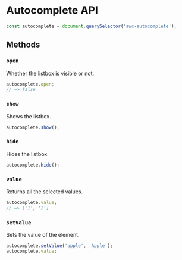 # Autocomplete API

```js
const autocomplete = document.querySelector('awc-autocomplete');
```

## Methods

### `open`

Whether the listbox is visible or not.

```js
autocomplete.open;
// => false
```

### `show`

Shows the listbox.

```js
autocomplete.show();
```

### `hide`

Hides the listbox.

```js
autocomplete.hide();
```

### `value`

Returns all the selected values.

```js
autocomplete.value;
// => ['1', '2']
```

### `setValue`

Sets the value of the element.

```js
autocomplete.setValue('apple', 'Apple');
autocomplete.value;
// => ['apple']
```

### `removeValue`

Removes a value from the element.

```js
autocomplete.removeValue('apple');
autocomplete.value;
// => []
```

::: tip
You do not have to provide the argument to `removeValue` if the element is a single select.
:::

### `activate`

Activates an option by setting the `data-active` attribute.

```js
const option = autocomplete.options[0];
autocomplete.activate(option, { scroll: true });
```

### `deactivate`

Deactivates the active option by removing the `data-active` attribute.

```js
autocomplete.deactivate();
```

### `clear`

Deselects all the selected options.

```js
autocomplete.clear();
```

### `reset`

Resets the autocomplete value to its initial state.

```js
autocomplete.reset();
```

### `focus`

Sets the focus on the input element. This method also accepts a list of focus [options](https://developer.mozilla.org/en-US/docs/Web/API/HTMLElement/focus#parameters).

```js
autocomplete.focus();
```

### `blur`

Removes keyboard focus from the input element.

```js
autocomplete.blur();
```

### `activeOption`

Returns the option that has the `data-active` attribute.

```js
autocomplete.activeOption;
```

### `visibleOptions`

Returns all the visible options of the autocomplete element.

```js
autocomplete.visibleOptions;
```

### `options`

Returns all the options of the autocomplete element.

```js
autocomplete.options;
```

### `form`

Returns the parent form element.

```js
autocomplete.form;
```

## Events

| Name                      | Bubbles   | Description                                                                                                                                                                        |
| ------                    | --------- | ------------                                                                                                                                                                       |
| `awc-autocomplete:show`   | `true`    | This event fires immediately when the `open` attribute is added.                                                                                                                   |
| `awc-autocomplete:shown`  | `true`    | This event fires when the listbox has been made visible to the user.                                                                                                               |
| `awc-autocomplete:hide`   | `true`    | This event fires immediately when the `open` attribute is removed.                                                                                                                 |
| `awc-autocomplete:hidden` | `true`    | This event fires when the listbox has been completely hidden from the user.                                                                                                        |
| `awc-autocomplete:commit` | `true`    | This event fires when an option has been selected/deselected by clicking on the option element. The committed option is available by accessing the `event.detail.target` property. |
| `awc-autocomplete:clear`  | `true`    | This event fires when all the selected options have been deselected by clicking on the "Clear" button.                                                                             |
| `awc-autocomplete:remove` | `true`    | This event fires when a tag has been removed. The removed tag is available by accessing the `event.detail.target` property.                                                        |
| `awc-autocomplete:reset`  | `true`    | This event fires when the parent form has been reset.                                                                                                                              |
| `loadstart`               | `false`   | This event fires when the autocomplete starts the network request.                                                                                                                 |
| `load`                    | `false`   | This event fires when the autocomplete fetches the options successfully from the server.                                                                                           |
| `error`                   | `false`   | This event fires when the autocomplete fails to fetch the options from the server.                                                                                                 |
| `loadend`                 | `false`   | This event fires when the autocomplete finishes the network request.                                                                                                               |
